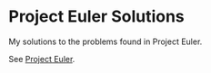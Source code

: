 # Project Euler Solutions
My solutions to the problems found in Project Euler.

See [Project Euler](https://projecteuler.net/ "Project Euler").

